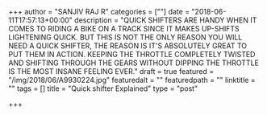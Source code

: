+++
author = "SANJIV RAJ R"
categories = [""]
date = "2018-06-11T17:57:13+00:00"
description = "QUICK SHIFTERS ARE HANDY WHEN IT COMES TO RIDING A BIKE ON A TRACK SINCE IT MAKES UP-SHIFTS LIGHTENING QUICK. BUT THIS IS NOT THE ONLY REASON YOU WILL NEED A QUICK SHIFTER, THE REASON IS IT'S ABSOLUTELY GREAT TO PUT THEM IN ACTION. KEEPING THE THROTTLE COMPLETELY TWISTED AND SHIFTING THROUGH THE GEARS WITHOUT DIPPING THE THROTTLE IS THE MOST INSANE FEELING EVER."
draft = true
featured = "/img/2018/06/A9930224.jpg"
featuredalt = ""
featuredpath = ""
linktitle = ""
tags = []
title = "Quick shifter Explained"
type = "post"

+++
